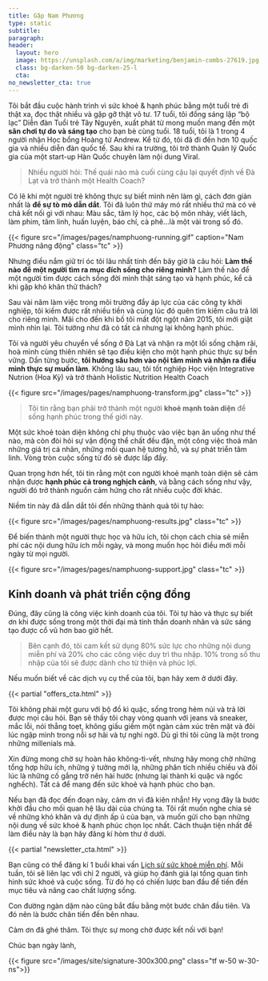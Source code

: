 ```yaml
---
title: Gặp Nam Phương
type: static
subtitle:
paragraph:
header:
  layout: hero
  image: https://unsplash.com/a/img/marketing/benjamin-combs-27619.jpg
  class: bg-darken-50 bg-darken-25-l
  cta:
no_newsletter_cta: true
---
```


Tôi bắt đầu cuộc hành trình vì sức khoẻ & hạnh phúc bằng một tuổi trẻ đi thật xa, đọc thật nhiều và gặp gỡ thật vô tư. 17 tuổi, tôi đồng sáng lập “bộ lạc” Diễn đàn Tuổi trẻ Tây Nguyên, xuất phát từ mong muốn mang đến một __sân chơi tự do và sáng tạo__ cho bạn bè cùng tuổi. 18 tuổi, tôi là 1 trong 4 người nhận Học bổng Hoàng tử Andrew. Kể từ đó, tôi đã đi đến hơn 10 quốc gia và nhiều diễn đàn quốc tế. Sau khi ra trường, tôi trở thành Quản lý Quốc gia của một start-up Hàn Quốc chuyên làm nội dung Viral.

>Nhiều người hỏi: Thế quái nào mà cuối cùng cậu lại quyết định về Đà Lạt và trở thành một Health Coach?

Có lẽ khi một người trẻ không thực sự biết mình nên làm gì, cách đơn giản nhất là __để sự tò mò dẫn dắt__. Tôi đã luôn thử máy mó rất nhiều thứ mà có vẻ chả kết nối gì với nhau: Màu sắc, tâm lý học, các bộ môn nhảy, viết lách, làm phim, tâm linh, huấn luyện, báo chí, cà phê…là một vài trong số đó.

{{< figure src="/images/pages/namphuong-running.gif" caption="Nam Phương năng động" class="tc" >}}

Nhưng điều nắm giữ trí óc tôi lâu nhất tính đến bây giờ là câu hỏi: __Làm thế nào để một người tìm ra mục đích sống cho riêng mình?__ Làm thế nào để một người tìm được cách sống đời mình thật sáng tạo và hạnh phúc, kể cả khi gặp khó khăn thử thách?

Sau vài năm làm việc trong môi trường đầy áp lực của các công ty khởi nghiệp, tôi kiếm được rất nhiều tiền và cùng lúc đó quên tìm kiếm câu trả lời cho riêng mình. Mãi cho đến khi bố tôi mất đột ngột năm 2015, tôi mới giật mình nhìn lại. Tôi tưởng như đã có tất cả nhưng lại không hạnh phúc.

Tôi và người yêu chuyển về sống ở Đà Lạt và nhận ra một lối sống chậm rãi, hoà mình cùng thiên nhiên sẽ tạo điều kiện cho một hạnh phúc thực sự bền vững. Dần từng bước, __tôi hướng sâu hơn vào nội tâm mình và nhận ra điều mình thực sự muốn làm__. Không lâu sau, tôi tốt nghiệp Học viện Integrative Nutrion (Hoa Kỳ) và trở thành Holistic Nutrition Health Coach

{{< figure src="/images/pages/namphuong-transform.jpg" class="tc" >}}

>Tôi tin rằng bạn phải trở thành một người __khoẻ mạnh toàn diện__ để sống hạnh phúc trong thế giới này.

Một sức khoẻ toàn diện không chỉ phụ thuộc vào việc bạn ăn uống như thế nào, mà còn đòi hỏi sự vận động thể chất đều đặn, một công việc thoả mãn những giá trị cá nhân, những mối quan hệ tương hỗ, và sự phát triển tâm linh. Vòng tròn cuộc sống từ đó sẽ được lấp đầy.

Quan trọng hơn hết, tôi tin rằng một con người khoẻ mạnh toàn diện sẽ cảm nhận được __hạnh phúc cả trong nghịch cảnh__, và bằng cách sống như vậy, người đó trở thành nguồn cảm hứng cho rất nhiều cuộc đời khác.

Niềm tin này đã dẫn dắt tôi đến những thành quả tôi tự hào:

{{< figure src="/images/pages/namphuong-results.jpg" class="tc" >}}

Để biến thành một người thực học và hữu ích, tôi chọn cách chia sẻ miễn phí các nội dung hữu ích mỗi ngày, và mong muốn học hỏi điều mới mỗi ngày từ mọi người.

{{< figure src="/images/pages/namphuong-support.jpg" class="tc" >}}

## Kinh doanh và phát triển cộng đồng

Đúng, đây cũng là công việc kinh doanh của tôi. Tôi tự hào và thực sự biết ơn khi được sống trong một thời đại mà tinh thần doanh nhân và sức sáng tạo được cổ vũ hơn bao giờ hết.

> Bên cạnh đó, tôi cam kết sử dụng 80% sức lực cho những nội dung miễn phí và 20% cho các công việc duy trì thu nhập. 10% trong số thu nhập của tôi sẽ được dành cho từ thiện và phúc lợi.

Nếu muốn biết về các dịch vụ cụ thể của tôi, bạn hãy xem ở dưới đây.

{{< partial "offers_cta.html" >}}

Tôi không phải một guru với bộ đồ kì quặc, sống trong hẻm núi và trả lời được mọi câu hỏi. Bạn sẽ thấy tôi chạy vòng quanh với jeans và sneaker, mắc lỗi, nói thẳng toẹt, không giấu giếm một ngàn cảm xúc trên mặt và đôi lúc ngập mình trong nỗi sợ hãi và tự nghi ngờ. Dù gì thì tôi cũng là một trong những millenials mà.

Xin đừng mong chờ sự hoàn hảo không-tì-vết, nhưng hãy mong chờ những tổng hợp hữu ích, những ý tưởng mới lạ, những phân tích nhiều chiều và đôi lúc là những cố gắng trở nên hài hước (nhưng lại thành kì quặc và ngốc nghếch). Tất cả để mang đến sức khoẻ và hạnh phúc cho bạn.

Nếu bạn đã đọc đến đoạn này, cảm ơn vì đã kiên nhẫn! Hy vọng đây là bước khởi đầu cho mối quan hệ lâu dài của chúng ta. Tôi rất muốn nghe chia sẻ  về những khó khăn và dự định ấp ủ của bạn, và muốn gửi cho bạn những nội dung về sức khoẻ & hạnh phúc chọn lọc nhất. Cách thuận tiện nhất để làm điều này là bạn hãy đăng kí hòm thư ở dưới.

<section class="full bg-light-gray">
{{< partial "newsletter_cta.html" >}}
</section>

Bạn cũng có thể đăng kí 1 buổi khai vấn [Lịch sử sức khoẻ miễn phí](/free-coaching). Mỗi tuần, tôi sẽ liên lạc với chỉ 2 người, và giúp họ đánh giá lại tổng quan tình hình sức khoẻ và cuộc sống. Từ đó họ có chiến lược ban đầu để tiến đến mục tiêu và nâng cao chất lượng sống.

Con đường ngàn dặm nào cũng bắt đầu bằng một bước chân đầu tiên. Và đó nên là bước chân tiến đến bên nhau.

Cảm ơn đã ghé thăm. Tôi thực sự mong chờ được kết nối với bạn!

Chúc bạn ngày lành,

{{< figure src="/images/site/signature-300x300.png" class="tf w-50 w-30-ns">}}
